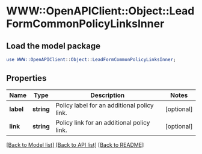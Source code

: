 # WWW::OpenAPIClient::Object::LeadFormCommonPolicyLinksInner

## Load the model package
```perl
use WWW::OpenAPIClient::Object::LeadFormCommonPolicyLinksInner;
```

## Properties
Name | Type | Description | Notes
------------ | ------------- | ------------- | -------------
**label** | **string** | Policy label for an additional policy link. | [optional] 
**link** | **string** | Policy link for an additional policy link. | [optional] 

[[Back to Model list]](../README.md#documentation-for-models) [[Back to API list]](../README.md#documentation-for-api-endpoints) [[Back to README]](../README.md)


